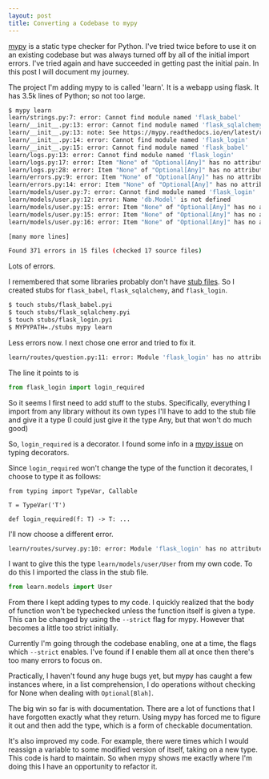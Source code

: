 ```yaml
---
layout: post
title: Converting a Codebase to mypy
---
```


[mypy](http://mypy-lang.org/) is a static type checker for Python.
I've tried twice before to use it on an existing codebase but was always
turned off by all of the initial import errors. I've tried
again and have succeeded in getting past the initial pain.
In this post I will document my journey.

The project I'm adding mypy to is called 'learn'.
It is a webapp using flask.
It has 3.5k lines of Python;
so not too large.

```bash
$ mypy learn
learn/strings.py:7: error: Cannot find module named 'flask_babel'
learn/__init__.py:13: error: Cannot find module named 'flask_sqlalchemy'
learn/__init__.py:13: note: See https://mypy.readthedocs.io/en/latest/running_mypy.html#missing-imports
learn/__init__.py:14: error: Cannot find module named 'flask_login'
learn/__init__.py:15: error: Cannot find module named 'flask_babel'
learn/logs.py:13: error: Cannot find module named 'flask_login'
learn/logs.py:17: error: Item "None" of "Optional[Any]" has no attribute "before_request"
learn/logs.py:28: error: Item "None" of "Optional[Any]" has no attribute "teardown_request"
learn/errors.py:9: error: Item "None" of "Optional[Any]" has no attribute "errorhandler"
learn/errors.py:14: error: Item "None" of "Optional[Any]" has no attribute "errorhandler"
learn/models/user.py:7: error: Cannot find module named 'flask_login'
learn/models/user.py:12: error: Name 'db.Model' is not defined
learn/models/user.py:15: error: Item "None" of "Optional[Any]" has no attribute "Column"
learn/models/user.py:15: error: Item "None" of "Optional[Any]" has no attribute "Integer"
learn/models/user.py:16: error: Item "None" of "Optional[Any]" has no attribute "Column"

[many more lines]

Found 371 errors in 15 files (checked 17 source files)
```

Lots of errors.

I remembered that some libraries probably don't have
[stub files](https://mypy.readthedocs.io/en/latest/stubs.html).
So I created stubs for `flask_babel`, `flask_sqlalchemy`, and `flask_login`.

```bash
$ touch stubs/flask_babel.pyi
$ touch stubs/flask_sqlalchemy.pyi
$ touch stubs/flask_login.pyi
$ MYPYPATH=./stubs mypy learn
```

Less errors now.
I next chose one error and tried to fix it.

```bash
learn/routes/question.py:11: error: Module 'flask_login' has no attribute 'login_required'
```

The line it points to is

```python
from flask_login import login_required
```

So it seems I first need to add stuff to the stubs.
Specifically, everything I import from any library
without its own types I'll have to add to the stub file
and give it a type (I could just give it the type Any, but that won't do much good)

So,
`login_required` is a decorator.
I found some info in a [mypy issue](https://github.com/python/mypy/issues/3157)
on typing decorators.

Since `login_required` won't change the type of the function it decorates,
I choose to type it as follows:

```
from typing import TypeVar, Callable

T = TypeVar('T')

def login_required(f: T) -> T: ...
```

I'll now choose a different error.

```bash
learn/routes/survey.py:10: error: Module 'flask_login' has no attribute 'current_user'
```

I want to give this the type `learn/models/user/User` from my own code.
To do this I imported the class in the stub file.

```python
from learn.models import User
```

From there I kept adding types to my code.
I quickly realized that the body of function won't be typechecked
unless the function itself is given a type.
This can be changed by using the `--strict` flag for mypy.
However that becomes a little too strict initially.

Currently I'm going through the codebase enabling, one at a time,
the flags which `--strict` enables. I've found if I enable them all at once
then there's too many errors to focus on.

Practically, I haven't found any huge bugs yet,
but mypy has caught a few instances where, in a list comprehension,
I do operations without checking for None
when dealing with `Optional[Blah]`.

The big win so far is with documentation.
There are a lot of functions that I have forgotten exactly what they return.
Using mypy has forced me to figure it out and then add the type, which
is a form of checkable documentation.

It's also improved my code. For example, there were times which I would reassign
a variable to some modified version of itself, taking on a new type. This code
is hard to maintain. So when mypy shows me exactly where I'm doing this I have
an opportunity to refactor it.
